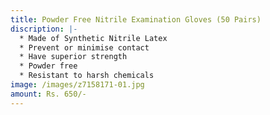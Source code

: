```yaml
---
title: Powder Free Nitrile Examination Gloves (50 Pairs)
discription: |-
  * Made of Synthetic Nitrile Latex
  * Prevent or minimise contact
  * Have superior strength
  * Powder free
  * Resistant to harsh chemicals
image: /images/z7158171-01.jpg
amount: Rs. 650/-
---
```

